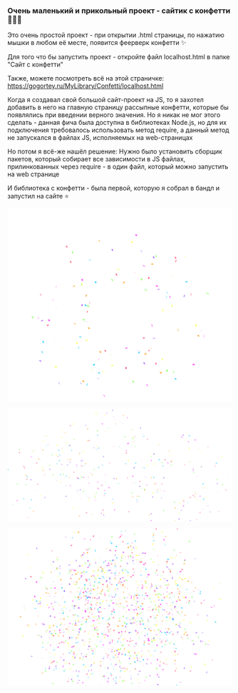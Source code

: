 ### Очень маленький и прикольный проект - сайтик с конфетти 🎉🥳🎊

Это очень простой проект - при открытии .html страницы, по нажатию мышки в любом её месте, появится феерверк конфетти ✨

Для того что бы запустить проект - откройте файл localhost.html в папке "Сайт с конфетти"

Также, можете посмотреть всё на этой страничке: https://gogortey.ru/MyLibrary/Confetti/localhost.html

Когда я создавал свой большой сайт-проект на JS, то я захотел добавить в него на главную страницу рассыпные конфетти, которые бы появлялись при введении верного значения. Но я никак не мог этого сделать - данная фича была доступна в библиотеках Node.js, но для их подключения требовалось использовать метод require, а данный метод не запускался в файлах JS, исполняемых на web-страницах

Но потом я всё-же нашёл решение: Нужно было установить сборщик пакетов, который собирает все зависимости в JS файлах, прилинкованных через require - в один файл, который можно запустить на web странице

И библиотека с конфетти - была первой, которую я собрал в бандл и запустил на сайте ⭐ 

![](picture/01.png)

![](picture/02.png)

![](picture/03.png)
